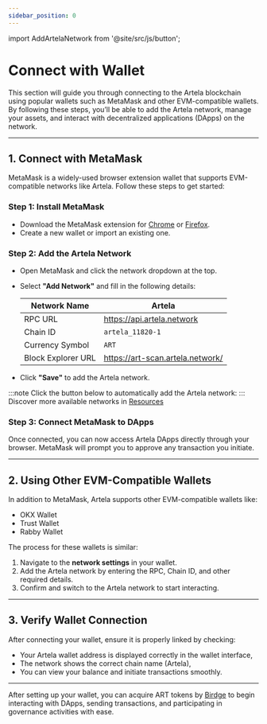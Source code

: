 ```yaml
---
sidebar_position: 0
---
```


import AddArtelaNetwork from '@site/src/js/button';

# Connect with Wallet

This section will guide you through connecting to the Artela blockchain using popular wallets such as MetaMask and other EVM-compatible wallets. By following these steps, you’ll be able to add the Artela network, manage your assets, and interact with decentralized applications (DApps) on the network.

---

## 1. Connect with MetaMask

MetaMask is a widely-used browser extension wallet that supports EVM-compatible networks like Artela. Follow these steps to get started:

### Step 1: Install MetaMask

- Download the MetaMask extension for [Chrome](https://chrome.google.com/webstore) or [Firefox](https://addons.mozilla.org/).  
- Create a new wallet or import an existing one.  

### Step 2: Add the Artela Network

- Open MetaMask and click the network dropdown at the top.  
- Select **"Add Network"** and fill in the following details:

    | Network Name        | Artela                           |
    |---------------------|----------------------------------|
    | RPC URL             | https://api.artela.network       |
    | Chain ID            | `artela_11820-1`                 |
    | Currency Symbol     | `ART`                            |
    | Block Explorer URL  | https://art-scan.artela.network/ |


- Click **"Save"** to add the Artela network.

:::note
Click the button below to automatically add the Artela network:
<AddArtelaNetwork />
:::
Discover more available networks in [Resources](/main/resources)

### Step 3: Connect MetaMask to DApps

Once connected, you can now access Artela DApps directly through your browser. MetaMask will prompt you to approve any transaction you initiate.

---

## 2. Using Other EVM-Compatible Wallets

In addition to MetaMask, Artela supports other EVM-compatible wallets like:

- OKX Wallet
- Trust Wallet
- Rabby Wallet

The process for these wallets is similar:

1. Navigate to the **network settings** in your wallet.  
2. Add the Artela network by entering the RPC, Chain ID, and other required details.  
3. Confirm and switch to the Artela network to start interacting.

---

## 3. Verify Wallet Connection

After connecting your wallet, ensure it is properly linked by checking:

- Your Artela wallet address is displayed correctly in the wallet interface,
- The network shows the correct chain name (Artela),
- You can view your balance and initiate transactions smoothly.

---

After setting up your wallet, you can acquire ART tokens by [Birdge](bridge-to-artela) to begin interacting with DApps, sending transactions, and participating in governance activities with ease.
